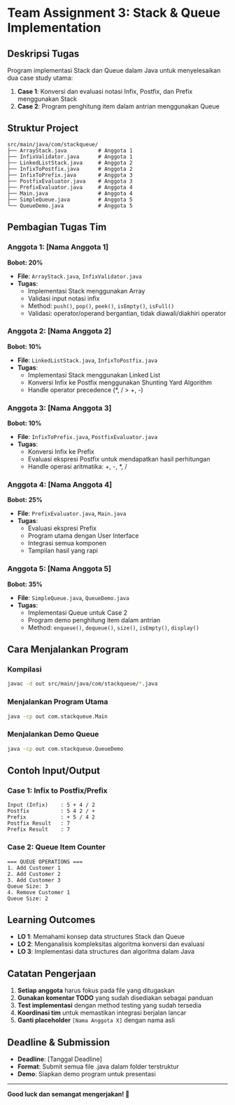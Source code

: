 # Team Assignment 3: Stack & Queue Implementation

## Deskripsi Tugas
Program implementasi Stack dan Queue dalam Java untuk menyelesaikan dua case study utama:
1. **Case 1**: Konversi dan evaluasi notasi Infix, Postfix, dan Prefix menggunakan Stack
2. **Case 2**: Program penghitung item dalam antrian menggunakan Queue

## Struktur Project
```
src/main/java/com/stackqueue/
├── ArrayStack.java          # Anggota 1
├── InfixValidator.java      # Anggota 1
├── LinkedListStack.java     # Anggota 2
├── InfixToPostfix.java      # Anggota 2
├── InfixToPrefix.java       # Anggota 3
├── PostfixEvaluator.java    # Anggota 3
├── PrefixEvaluator.java     # Anggota 4
├── Main.java                # Anggota 4
├── SimpleQueue.java         # Anggota 5
└── QueueDemo.java           # Anggota 5
```

## Pembagian Tugas Tim

### **Anggota 1: [Nama Anggota 1]**
**Bobot: 20%**
- **File**: `ArrayStack.java`, `InfixValidator.java`
- **Tugas**:
  - Implementasi Stack menggunakan Array
  - Validasi input notasi infix
  - Method: `push()`, `pop()`, `peek()`, `isEmpty()`, `isFull()`
  - Validasi: operator/operand bergantian, tidak diawali/diakhiri operator

### **Anggota 2: [Nama Anggota 2]**
**Bobot: 10%**
- **File**: `LinkedListStack.java`, `InfixToPostfix.java`
- **Tugas**:
  - Implementasi Stack menggunakan Linked List
  - Konversi Infix ke Postfix menggunakan Shunting Yard Algorithm
  - Handle operator precedence (*, / > +, -)

### **Anggota 3: [Nama Anggota 3]**
**Bobot: 10%**
- **File**: `InfixToPrefix.java`, `PostfixEvaluator.java`
- **Tugas**:
  - Konversi Infix ke Prefix
  - Evaluasi ekspresi Postfix untuk mendapatkan hasil perhitungan
  - Handle operasi aritmatika: +, -, *, /

### **Anggota 4: [Nama Anggota 4]**
**Bobot: 25%**
- **File**: `PrefixEvaluator.java`, `Main.java`
- **Tugas**:
  - Evaluasi ekspresi Prefix
  - Program utama dengan User Interface
  - Integrasi semua komponen
  - Tampilan hasil yang rapi

### **Anggota 5: [Nama Anggota 5]**
**Bobot: 35%**
- **File**: `SimpleQueue.java`, `QueueDemo.java`
- **Tugas**:
  - Implementasi Queue untuk Case 2
  - Program demo penghitung item dalam antrian
  - Method: `enqueue()`, `dequeue()`, `size()`, `isEmpty()`, `display()`

## Cara Menjalankan Program

### Kompilasi
```bash
javac -d out src/main/java/com/stackqueue/*.java
```

### Menjalankan Program Utama
```bash
java -cp out com.stackqueue.Main
```

### Menjalankan Demo Queue
```bash
java -cp out com.stackqueue.QueueDemo
```

## Contoh Input/Output

### Case 1: Infix to Postfix/Prefix
```
Input (Infix)    : 5 + 4 / 2
Postfix          : 5 4 2 / +
Prefix           : + 5 / 4 2
Postfix Result   : 7
Prefix Result    : 7
```

### Case 2: Queue Item Counter
```
=== QUEUE OPERATIONS ===
1. Add Customer 1
2. Add Customer 2
3. Add Customer 3
Queue Size: 3
4. Remove Customer 1
Queue Size: 2
```

## Learning Outcomes

- **LO 1**: Memahami konsep data structures Stack dan Queue
- **LO 2**: Menganalisis kompleksitas algoritma konversi dan evaluasi
- **LO 3**: Implementasi data structures dan algoritma dalam Java

## Catatan Pengerjaan

1. **Setiap anggota** harus fokus pada file yang ditugaskan
2. **Gunakan komentar TODO** yang sudah disediakan sebagai panduan
3. **Test implementasi** dengan method testing yang sudah tersedia
4. **Koordinasi tim** untuk memastikan integrasi berjalan lancar
5. **Ganti placeholder** `[Nama Anggota X]` dengan nama asli

## Deadline & Submission

- **Deadline**: [Tanggal Deadline]
- **Format**: Submit semua file .java dalam folder terstruktur
- **Demo**: Siapkan demo program untuk presentasi

---
**Good luck dan semangat mengerjakan! 🚀**